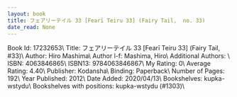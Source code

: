 ```yaml
---
layout: book
title: フェアリーテイル 33 [Fearī Teiru 33] (Fairy Tail,  no. 33)
date_read: None
---
```


Book Id: 17232653\ 
Title: フェアリーテイル 33 [Fearī Teiru 33] (Fairy Tail, #33)\ 
Author: Hiro Mashima\ 
Author l-f: Mashima, Hiro\ 
Additional Authors: \ 
ISBN: 4063846865\ 
ISBN13: 9784063846867\ 
My Rating: 0\ 
Average Rating: 4.40\ 
Publisher: Kodansha\ 
Binding: Paperback\ 
Number of Pages: 192\ 
Year Published: 2012\ 
Date Added: 2020/04/13\ 
Bookshelves: kupka-wstydu\ 
Bookshelves with positions: kupka-wstydu (#1303)\ 


